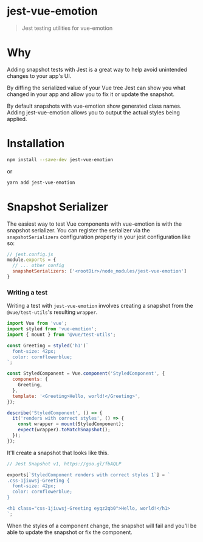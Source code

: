# jest-vue-emotion

> Jest testing utilities for vue-emotion

# Why

Adding snapshot tests with Jest is a great way to help avoid unintended changes to your app's UI.

By diffing the serialized value of your Vue tree Jest can show you what changed in your app and allow you to fix it or update the snapshot.

By default snapshots with vue-emotion show generated class names. Adding jest-vue-emotion allows you to output the actual styles being applied.

# Installation

```bash
npm install --save-dev jest-vue-emotion
```

or

```bash
yarn add jest-vue-emotion
```

# Snapshot Serializer

The easiest way to test Vue components with vue-emotion is with the snapshot serializer. You can register the serializer via the `snapshotSerializers` configuration property in your jest configuration like so:

```js
// jest.config.js
module.exports = {
  // ... other config
  snapshotSerializers: ['<rootDir>/node_modules/jest-vue-emotion']
}
```


### Writing a test

Writing a test with `jest-vue-emotion` involves creating a snapshot from the `@vue/test-utils`'s resulting `wrapper`.

```js
import Vue from 'vue';
import styled from 'vue-emotion';
import { mount } from '@vue/test-utils';

const Greeting = styled('h1')`
  font-size: 42px;
  color: cornflowerblue;
`;

const StyledComponent = Vue.component('StyledComponent', {
  components: {
    Greeting,
  },
  template: '<Greeting>Hello, world!</Greeting>',
});

describe('StyledComponent', () => {
  it('renders with correct styles', () => {
    const wrapper = mount(StyledComponent);
    expect(wrapper).toMatchSnapshot();
  });
});

```

It'll create a snapshot that looks like this.

```jsx
// Jest Snapshot v1, https://goo.gl/fbAQLP

exports[`StyledComponent renders with correct styles 1`] = `
.css-1jiuwsj-Greeting {
  font-size: 42px;
  color: cornflowerblue;
}

<h1 class="css-1jiuwsj-Greeting eyqz2qb0">Hello, world!</h1>
`;
```

When the styles of a component change, the snapshot will fail and you'll be able to update the snapshot or fix the component.